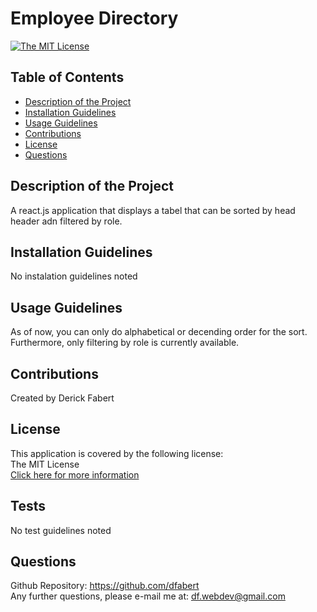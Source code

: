 
  
  # Employee Directory
 
  [![The MIT License](https://img.shields.io/badge/License-MIT-yellow.svg)](https://opensource.org/licenses/MIT)
  

  ## Table of Contents
  * [Description of the Project](#Description-of-the-project)
  * [Installation Guidelines](#Installation-Guidelines)
  * [Usage Guidelines](#Usage-Guidelines)
  * [Contributions](#Contributions)
  * [License](#License)
  * [Questions](#Questions)

  ## Description of the Project
  A react.js application that displays a tabel that can be sorted by head header adn filtered by role.

  ## Installation Guidelines
  No instalation guidelines noted

  ## Usage Guidelines
  As of now, you can only do alphabetical or decending order for the sort.  Furthermore, only filtering by role is currently available.  

  ## Contributions
  Created by Derick Fabert

  ## License
  This application is covered by the following license:  
  The MIT License  
  [Click here for more information](https://opensource.org/licenses/MIT)

  ## Tests
  No test guidelines noted

  ## Questions
  Github Repository: https://github.com/dfabert  
  Any further questions, please e-mail me at:  df.webdev@gmail.com
  
  